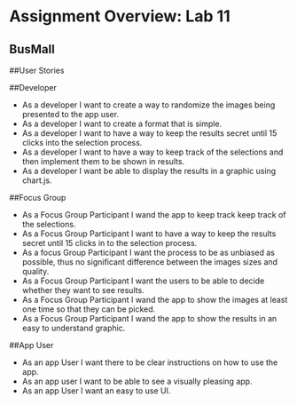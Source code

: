 # Assignment Overview: Lab 11

## BusMall

##User Stories 


##Developer

- As a developer I want to create a way to randomize the images being presented to the app user.
- As a developer I want to create a format that is simple.
- As a developer I want to have a way to keep the results secret until 15 clicks into the selection process.
- As a developer I want to have a way to keep track of the selections and then implement them to be shown in results.
- As a developer I want be able to display the results in a graphic using chart.js.


##Focus Group

- As a Focus Group Participant I wand the app to keep track keep track of the selections.
- As a Focus Group Participant I want to have a way to keep the results secret until 15 clicks in to the selection process.
- As a focus Group Participant I want the process to be as unbiased as possible, thus no significant difference between the images sizes and quality.
- As a Focus Group Participant I want the users to be able to  decide whether they want to see results.
- As a Focus Group Participant I wand the app to show the images at least one time so that they can be picked.
- As a Focus Group Participant I wand the app to show the results in an easy to understand graphic.


##App User

- As an app User I want there to be clear instructions on how to use the app.
- As an app user I want to be able to see a visually pleasing app.
- As an app User I want an easy to use UI.




